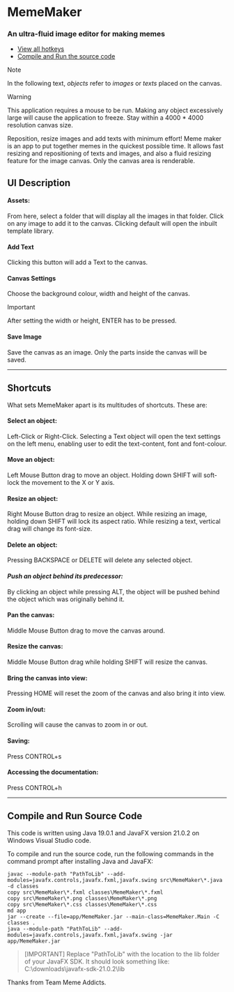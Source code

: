 MemeMaker
=========

### An ultra-fluid image editor for making memes

- [View all hotkeys](#shortcuts)
- [Compile and Run the source code]()

> [!NOTE]
> In the following text, _objects_ refer to _images_ or _texts_ placed on the canvas.  

> [!WARNING]
> This application requires a mouse to be run.
> Making any object excessively large will cause the application to freeze. Stay within a 4000 \* 4000 resolution canvas size.

Reposition, resize images and add texts with minimum effort! Meme maker is an app to put together memes in the quickest possible time. It allows fast resizing and repositioning of texts and images, and also a fluid resizing feature for the image canvas. Only the canvas area is renderable.
  
## UI Description

#### Assets:

From here, select a folder that will display all the images in that folder. Click on any image to add it to the canvas. Clicking default will open the inbuilt template library.

#### Add Text

Clicking this button will add a Text to the canvas.

#### Canvas Settings

Choose the background colour, width and height of the canvas. 
> [!IMPORTANT]
> After setting the width or height, ENTER has to be pressed.

#### Save Image

Save the canvas as an image. Only the parts inside the canvas will be saved.

* * *

## Shortcuts

What sets MemeMaker apart is its multitudes of shortcuts. These are:

#### Select an object:

Left-Click or Right-Click. Selecting a Text object will open the text settings on the left menu, enabling user to edit the text-content, font and font-colour.

#### Move an object:

Left Mouse Button drag to move an object. Holding down SHIFT will soft-lock the movement to the X or Y axis.

#### Resize an object:

Right Mouse Button drag to resize an object. While resizing an image, holding down SHIFT will lock its aspect ratio. While resizing a text, vertical drag will change its font-size.

#### Delete an object:

Pressing BACKSPACE or DELETE will delete any selected object.

#### _Push an object behind its predecessor:_

By clicking an object while pressing ALT, the object will be pushed behind the object which was originally behind it.

#### Pan the canvas:

Middle Mouse Button drag to move the canvas around.

#### Resize the canvas:

Middle Mouse Button drag while holding SHIFT will resize the canvas.

#### Bring the canvas into view:

Pressing HOME will reset the zoom of the canvas and also bring it into view.

#### Zoom in/out:

Scrolling will cause the canvas to zoom in or out.

#### Saving:

Press CONTROL+s

#### Accessing the documentation:

Press CONTROL+h  

* * *

## Compile and Run Source Code

This code is written using Java 19.0.1 and JavaFX version 21.0.2 on Windows Visual Studio code.

To compile and run the source code, run the following commands in the command prompt after installing Java and JavaFX:
```
javac --module-path "PathToLib" --add-modules=javafx.controls,javafx.fxml,javafx.swing src\MemeMaker\*.java -d classes
copy src\MemeMaker\*.fxml classes\MemeMaker\*.fxml
copy src\MemeMaker\*.png classes\MemeMaker\*.png
copy src\MemeMaker\*.css classes\MemeMaker\*.css
md app
jar --create --file=app/MemeMaker.jar --main-class=MemeMaker.Main -C classes .
java --module-path "PathToLib" --add-modules=javafx.controls,javafx.fxml,javafx.swing -jar app/MemeMaker.jar
```
> [IMPORTANT]
> Replace "PathToLib" with the location to the lib folder of your JavaFX SDK. It should look something like: C:\downloads\javafx-sdk-21.0.2\lib
  
Thanks from Team Meme Addicts.
